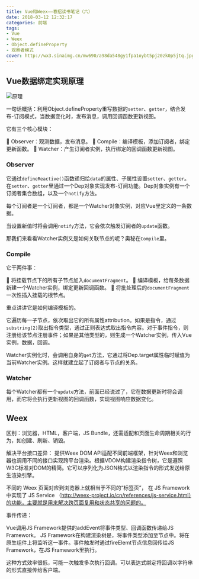 ```yaml
---
title: Vue和Weex——春招读书笔记（六）
date: 2018-03-12 12:32:17
categories: 前端
tags:
- Vue
- Weex
- Object.defineProperty
- 观察者模式
cover: http://wx3.sinaimg.cn/mw690/a98da548gy1fpa1oybt5pj20zk0p5jtq.jpg
---
```


## Vue数据绑定实现原理

![原理](http://wx1.sinaimg.cn/mw690/a98da548gy1fp9xl22hdoj20ns0chgmd.jpg)

一句话概括：利用Object.defineProperty重写数据的`setter`、`getter`，结合发布-订阅模式，当数据变化时，发布消息，调用回调函数更新视图。

它有三个核心模块：

 Observer：观测数据，发布消息。
 Compile：编译模板，添加订阅者，绑定更新函数。
 Watcher：产生订阅者实例，执行绑定的回调函数更新视图。

### Observer
它通过`defineReactive()`函数递归给`data`的属性、子属性设置`setter`、`getter`。在`setter`、`getter`里通过一个Dep对象实现发布-订阅功能。Dep对象实例有一个订阅者集合数组，以及一个`notify`方法。

每个订阅者是一个订阅者，都是一个Watcher对象实例，对应Vue里定义的一条数据。

当设置新值时将会调用`notify`方法，它会依次触发订阅者的`update`函数。

那我们来看看Watcher实例又是如何关联节点的呢？奥秘在`Compile`里。

### Compile

它干两件事：

 将挂载节点下的所有子节点加入`documentFragment`。
 编译模板，给每条数据新建一个Watcher实例，绑定更新回调函数。
 将批处理后的`documentFragment`一次性插入挂载的根节点。

重点讲讲它是如何编译模板的。

它遍历每一子节点，依次取出它的所有属性attribution。如果是指令，通过`substring(2)`取出指令类型，通过正则表达式取出指令内容。对于事件指令，则注册给该节点注册事件；如果是其他类型的，则生成一个Watcher实例，传入Vue实例，数据，回调。

Watcher实例化时，会调用自身的`get`方法，它通过将Dep.target属性临时赋值为当前Watcher实例。这样就建立起了订阅者与节点的关系。

### Watcher

每个Watcher都有一个`update`方法，前面已经说过了，它在数据更新时将会调用，而它将会执行更新视图的回调函数，实现视图响应数据变化。

## Weex

区别：浏览器，HTML，客户端，JS Bundle，还需适配和页面生命周期相关的行为，如创建、刷新、销毁。

解决平台接口差异：
提供Weex DOM API适配不同前端框架，针对Weex和浏览器也调用不同的接口实现跨平台渲染。根据VDOM构建渲染指令树，它是遵照W3C标准对DOM的精简。它可以序列化为JSON格式以渲染指令的形式发送给原生渲染引擎。

不同的 Weex 页面对应到浏览器上就相当于不同的“标签页”， 在 JS Framework 中实现了 JS Service （http://weex-project.io/cn/references/js-service.html）的功能，主要就是用来解决跨页面复用和状态共享的问题的。

事件传递：

Vue调用JS Framework提供的addEvent将事件类型、回调函数传递给JS Framework。
JS Framework在构建渲染树是，将事件类型添加至节点中。将在原生组件上将监听这一事件。事件触发时通过fireElemt节点信息回传给JS Framework，在JS Framework里执行。

这种方式效率很低，可能一次触发多次执行回调。可以表达式绑定将回调以字符串的形式直接传给客户端。